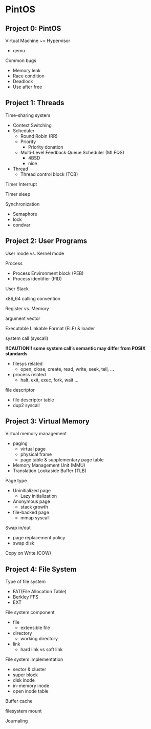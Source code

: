 # PintOS

## Project 0: PintOS

Virtual Machine ~= Hypervisor

- qemu

Common bugs

- Memory leak
- Race condition
- Deadlock
- Use after free

## Project 1: Threads

Time-sharing system

- Context Switching
- Scheduler
    - Round Robin (RR)
    - Priority
        - Priority donation
    - Multi-Level Feedback Queue Scheduler (MLFQS)
        - 4BSD
        - nice
- Thread
    - Thread control block (TCB)

Timer Interrupt

Timer sleep

Synchronization

- Semaphore
- lock
- condvar

## Project 2: User Programs

User mode vs. Kernel mode

Process

- Process Environment block (PEB)
- Process identifier (PID)

User Stack

x86_64 calling convention

Register vs. Memory

argument vector

Executable Linkable Format (ELF) & loader

system call (syscall)

**!!CAUTION!! some system call’s semantic may differ from POSIX standards**

- filesys related
    - open, close, create, read, write, seek, tell, ...
- process related
    - halt, exit, exec, fork, wait ...

file descriptor

- file descriptor table
- dup2 syscall

## Project 3: Virtual Memory

Virtual memory management

- paging
    - virtual page
    - physical frame
    - page table & supplementary page table
- Memory Management Unit (MMU)
- Translation Lookaside Buffer (TLB)

Page type

- Uninitialized page
    - Lazy initialization
- Anonymous page
    - stack growth
- file-backed page
    - mmap syscall

Swap in/out

- page replacement policy
- swap disk

Copy on Write (COW)

## Project 4: File System

Type of file system

- FAT(File Allocation Table)
- Berkley FFS
- EXT

File system component

- file
    - extensible file
- directory
    - working directory
- link
    - hard link vs soft link

File system implementation

- sector & cluster
- super block
- disk inode
- in-memory inode
- open inode table

Buffer cache

filesystem mount

Journaling
